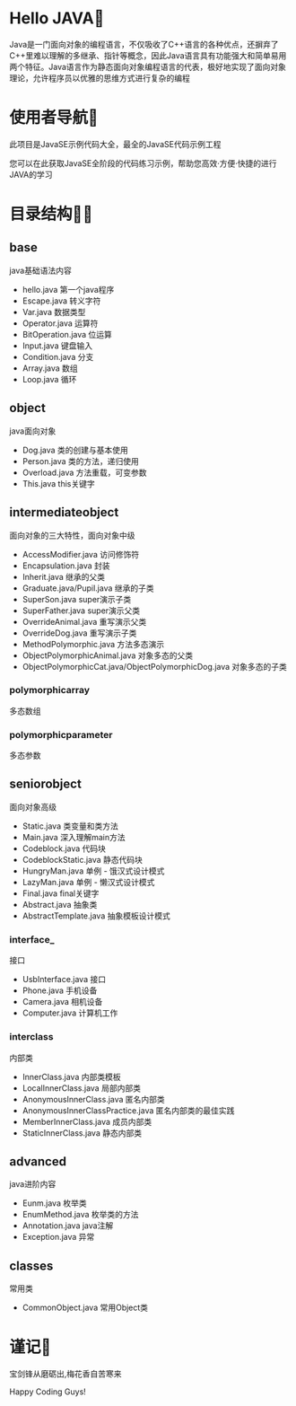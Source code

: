 # Hello JAVA🙌
Java是一门面向对象的编程语言，不仅吸收了C++语言的各种优点，还摒弃了C++里难以理解的多继承、指针等概念，因此Java语言具有功能强大和简单易用两个特征。Java语言作为静态面向对象编程语言的代表，极好地实现了面向对象理论，允许程序员以优雅的思维方式进行复杂的编程

# 使用者导航🚀

此项目是JavaSE示例代码大全，最全的JavaSE代码示例工程

您可以在此获取JavaSE全阶段的代码练习示例，帮助您高效·方便·快捷的进行JAVA的学习

# 目录结构🐱‍🚀
## base 
java基础语法内容
- hello.java 第一个java程序
- Escape.java 转义字符
- Var.java 数据类型
- Operator.java 运算符
- BitOperation.java 位运算
- Input.java 键盘输入
- Condition.java 分支
- Array.java 数组
- Loop.java 循环

## object
java面向对象
- Dog.java 类的创建与基本使用
- Person.java 类的方法，递归使用
- Overload.java 方法重载，可变参数
- This.java this关键字


## intermediateobject
面向对象的三大特性，面向对象中级

- AccessModifier.java 访问修饰符
- Encapsulation.java 封装
- Inherit.java 继承的父类
- Graduate.java/Pupil.java 继承的子类
- SuperSon.java super演示子类
- SuperFather.java super演示父类
- OverrideAnimal.java 重写演示父类
- OverrideDog.java 重写演示子类
- MethodPolymorphic.java 方法多态演示
- ObjectPolymorphicAnimal.java 对象多态的父类
- ObjectPolymorphicCat.java/ObjectPolymorphicDog.java 对象多态的子类

### polymorphicarray
多态数组

### polymorphicparameter
多态参数


## seniorobject
面向对象高级

- Static.java 类变量和类方法
- Main.java 深入理解main方法
- Codeblock.java 代码块
- CodeblockStatic.java 静态代码块
- HungryMan.java 单例 - 饿汉式设计模式
- LazyMan.java 单例 - 懒汉式设计模式
- Final.java final关键字
- Abstract.java 抽象类
- AbstractTemplate.java 抽象模板设计模式

### interface_
接口
- UsbInterface.java 接口
- Phone.java 手机设备
- Camera.java 相机设备
- Computer.java 计算机工作

### interclass
内部类
- InnerClass.java 内部类模板
- LocalInnerClass.java 局部内部类
- AnonymousInnerClass.java 匿名内部类
- AnonymousInnerClassPractice.java 匿名内部类的最佳实践
- MemberInnerClass.java 成员内部类
- StaticInnerClass.java 静态内部类

## advanced
java进阶内容
- Eunm.java 枚举类
- EnumMethod.java 枚举类的方法
- Annotation.java java注解
- Exception.java 异常


## classes
常用类

- CommonObject.java  常用Object类



# 谨记🎂
宝剑锋从磨砺出,梅花香自苦寒来

Happy Coding Guys!
